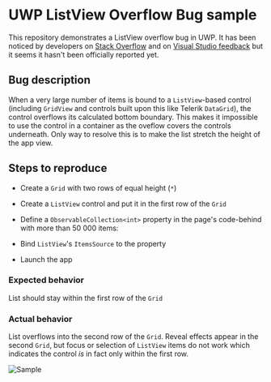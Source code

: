 # UWP ListView Overflow Bug sample

This repository demonstrates a ListView overflow bug in UWP. It has been noticed by developers on [Stack Overflow](https://stackoverflow.com/questions/48882616/uwp-list-view-overflow-with-large-list/48883664#48883664) and on [Visual Studio feedback](https://developercommunity.visualstudio.com/content/problem/52049/uwp-listview-viewport-overflow.html) but it seems it hasn't been officially reported yet.

## Bug description

When a very large number of items is bound to a `ListView`-based control (including `GridView` and controls built upon this like Telerik `DataGrid`), the control overflows its calculated bottom boundary. This makes it impossible to use the control in a container as the oveflow covers the controls underneath. Only way to resolve this is to make the list stretch the height of the app view.

## Steps to reproduce
 
- Create a `Grid` with two rows of equal height (`*`)
- Create a `ListView` control and put it in the first row of the `Grid`
- Define a `ObservableCollection<int>` property in the page's code-behind with more than 50 000 items:

- Bind `ListView`'s `ItemsSource` to the property
- Launch the app

### Expected behavior

List should stay within the first row of the `Grid`

### Actual behavior

List overflows into the second row of the `Grid`. Reveal effects appear in the second `Grid`, but focus or selection of `ListView` items do not work which indicates the control *is* in fact only within the first row.

![Sample](https://raw.githubusercontent.com/MartinZikmund/UWPListViewOverflowBug/master/UWPListViewOverflowBug/OverflowImage.JPG)

